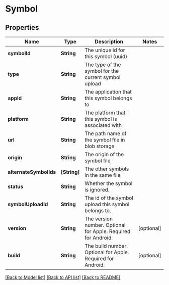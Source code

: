 # Symbol

## Properties
Name | Type | Description | Notes
------------ | ------------- | ------------- | -------------
**symbolId** | **String** | The unique id for this symbol (uuid) | 
**type** | **String** | The type of the symbol for the current symbol upload | 
**appId** | **String** | The application that this symbol belongs to | 
**platform** | **String** | The platform that this symbol is associated with | 
**url** | **String** | The path name of the symbol file in blob storage | 
**origin** | **String** | The origin of the symbol file | 
**alternateSymbolIds** | **[String]** | The other symbols in the same file | 
**status** | **String** | Whether the symbol is ignored. | 
**symbolUploadId** | **String** | The id of the symbol upload this symbol belongs to. | 
**version** | **String** | The version number. Optional for Apple. Required for Android. | [optional] 
**build** | **String** | The build number. Optional for Apple. Required for Android. | [optional] 

[[Back to Model list]](../README.md#documentation-for-models) [[Back to API list]](../README.md#documentation-for-api-endpoints) [[Back to README]](../README.md)


